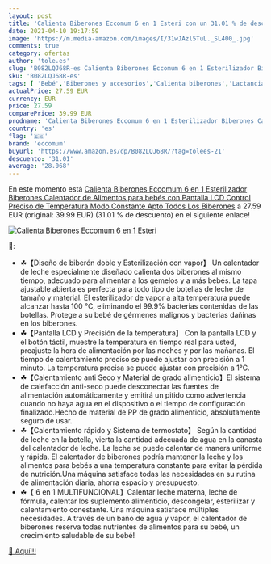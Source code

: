 ```yaml
---
layout: post
title: 'Calienta Biberones Eccomum 6 en 1 Esteri con un 31.01 % de descuento'
date: 2021-04-10 19:17:59
image: 'https://m.media-amazon.com/images/I/31wJAzl5TuL._SL400_.jpg'
comments: true
category: ofertas
author: 'tole.es'
slug: 'B082LQJ68R-es Calienta Biberones Eccomum 6 en 1 Esterilizador Biberones...'
sku: 'B082LQJ68R-es'
tags: [ 'Bebé','Biberones y accesorios','Calienta biberones','Lactancia y alimentación','bebés','biberones','eccomum', ]
actualPrice: 27.59 EUR
currency: EUR
price: 27.59
comparePrice: 39.99 EUR
prodname: 'Calienta Biberones Eccomum 6 en 1 Esterilizador Biberones Calentador de Alimentos para bebés  con Pantalla LCD  Control Preciso de Temperatura  Modo Constante  Apto Todos Los Biberones'
country: 'es'
flag: '🇪🇸'
brand: 'eccomum'
buyurl: 'https://www.amazon.es/dp/B082LQJ68R/?tag=tolees-21'
descuento: '31.01'
average: '28.068'
---
```


En este momento está [Calienta Biberones Eccomum 6 en 1 Esterilizador Biberones Calentador de Alimentos para bebés  con Pantalla LCD  Control Preciso de Temperatura  Modo Constante  Apto Todos Los Biberones](https://www.amazon.es/dp/B082LQJ68R/?tag=tolees-21) a 27.59 EUR (original: 39.99 EUR) (31.01 %  de descuento) en el siguiente enlace!

[![Calienta Biberones Eccomum 6 en 1 Esteri](https://m.media-amazon.com/images/I/31wJAzl5TuL._SL400_.jpg)](https://www.amazon.es/dp/B082LQJ68R/?tag=tolees-21)

🔎:

- ☘【Diseño de biberón doble y Esterilización con vapor】 Un calentador de leche especialmente diseñado calienta dos biberones al mismo tiempo, adecuado para alimentar a los gemelos y a más bebés. La tapa ajustable abierta es perfecta para todo tipo de botellas de leche de tamaño y material. El esterilizador de vapor a alta temperatura puede alcanzar hasta 100 ℃, eliminando el 99.9% bacterias contenidas de las botellas. Protege a su bebé de gérmenes malignos y bacterias dañinas en los biberones.
- ☘【Pantalla LCD y Precisión de la temperatura】 Con la pantalla LCD y el botón táctil, muestre la temperatura en tiempo real para usted, preajuste la hora de alimentación por las noches y por las mañanas. El tiempo de calentamiento preciso se puede ajustar con precisión a 1 minuto. La temperatura precisa se puede ajustar con precisión a 1°C.
- ☘【Calentamiento anti Seco y Material de grado alimenticio】El sistema de calefacción anti-seco puede desconectar las fuentes de alimentación automáticamente y emitirá un pitido como advertencia cuando no haya agua en el dispositivo o el tiempo de configuración finalizado.Hecho de material de PP de grado alimenticio, absolutamente seguro de usar.
- ☘【Calentamiento rápido y Sistema de termostato】 Según la cantidad de leche en la botella, vierta la cantidad adecuada de agua en la canasta del calentador de leche. La leche se puede calentar de manera uniforme y rápida. El calentador de biberones podría mantener la leche y los alimentos para bebés a una temperatura constante para evitar la pérdida de nutrición.Una máquina satisface todas las necesidades en su rutina de alimentación diaria, ahorra espacio y presupuesto.
- ☘【 6 en 1 MULTIFUNCIONAL】Calentar leche materna, leche de fórmula, calentar los suplemento alimenticio, descongelar, esterilizar y calentamiento conestante. Una máquina satisface múltiples necesidades. A través de un baño de agua y vapor, el calentador de biberones reserva todas nutrientes de alimentos para su bebé, un crecimiento saludable de su bebé!

[🛒 Aquí!!!](https://www.amazon.es/dp/B082LQJ68R/?tag=tolees-21)
